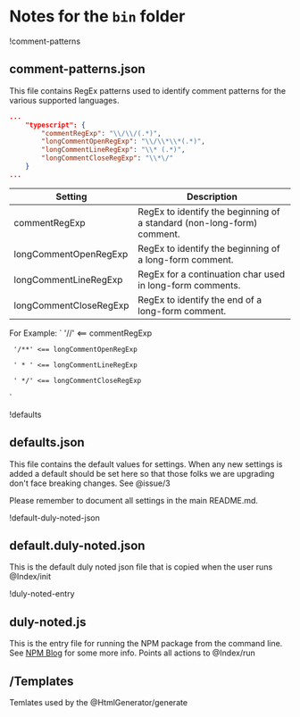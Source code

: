 # Notes for the `bin` folder

!comment-patterns
## comment-patterns.json
This file contains RegEx patterns used to identify comment patterns for 
the various supported languages.

```json
...
    "typescript": {
        "commentRegExp": "\\/\\/(.*)",
        "longCommentOpenRegExp": "\\/\\*\\*(.*)",
        "longCommentLineRegExp": "\\* (.*)",
        "longCommentCloseRegExp": "\\*\/"
    }
...
```
 |Setting|Description|
 |-------|-----------|
 |commentRegExp|RegEx to identify the beginning of a standard (non-long-form) comment.|
 |longCommentOpenRegExp| RegEx to identify the beginning of a long-form comment.|
 |longCommentLineRegExp| RegEx for a continuation char used in long-form comments.|
 |longCommentCloseRegExp| RegEx to identify the end of a long-form comment.|

 For Example:
 `
     '//' <==  commentRegExp

     '/**' <== longCommentOpenRegExp
     
     ' * ' <== longCommentLineRegExp
     
     ' */' <== longCommentCloseRegExp
`

!defaults
## defaults.json
This file contains the default values for settings.
When any new settings is added a default should be set here
so that those folks we are upgrading don't face breaking changes. See @issue/3

Please remember to document all settings in the main README.md.

!default-duly-noted-json
## default.duly-noted.json
This is the default duly noted json file that is copied when the user 
runs @Index/init

!duly-noted-entry
## duly-noted.js
This is the entry file for running the NPM package from the command line. 
See [NPM Blog](http://blog.npmjs.org/post/118810260230/building-a-simple-command-line-tool-with-npm) for some more info. 
Points all actions to @Index/run

## /Templates
Temlates used by the @HtmlGenerator/generate